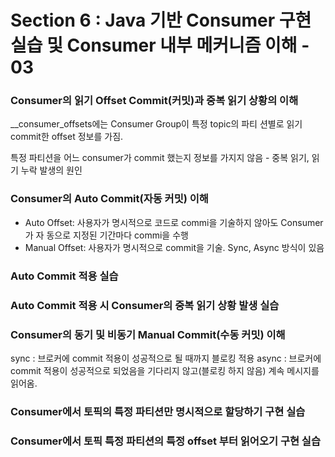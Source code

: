 # Section 6 : Java 기반 Consumer 구현 실습 및 Consumer 내부 메커니즘 이해 - 03

### Consumer의 읽기 Offset Commit(커밋)과 중복 읽기 상황의 이해
__consumer_offsets에는 Consumer Group이 특정 topic의 파티 션별로 읽기 commit한 offset 정보를 가짐.

특정 파티션을 어느 consumer가 commit 했는지 정보를 가지지 않음 - 중복 읽기, 읽기 누락 발생의 원인

### Consumer의 Auto Commit(자동 커밋) 이해
- Auto Offset: 사용자가 명시적으로 코드로 commi을 기술하지 않아도 Consumer가 자 동으로 지정된 기간마다 commi을 수행
- Manual Offset: 사용자가 명시적으로 commit을 기술. Sync, Async 방식이 있음

### Auto Commit 적용 실습


### Auto Commit 적용 시 Consumer의 중복 읽기 상황 발생 실습


### Consumer의 동기 및 비동기 Manual Commit(수동 커밋) 이해
sync : 브로커에 commit 적용이 성공적으로 될 때까지 블로킹 적용
async : 브로커에 commit 적용이 성공적으로 되었음을 기다리지 않고(블로킹 하지 않음) 계속 메시지를 읽어옴.


### Consumer에서 토픽의 특정 파티션만 명시적으로 할당하기 구현 실습


### Consumer에서 토픽 특정 파티션의 특정 offset 부터 읽어오기 구현 실습


